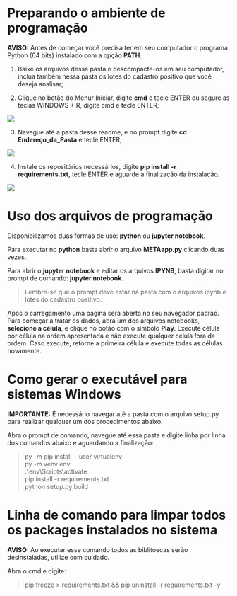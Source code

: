 # Preparando o ambiente de programação

**AVISO:** Antes de começar você precisa ter em seu computador o programa Python (64 bits) instalado com a opção **PATH**.

1. Baixe os arquivos dessa pasta e descompacte-os em seu computador, inclua também nessa pasta os lotes do cadastro positivo que você deseja analisar;

2. Clique no botão do Menur Iniciar, digite **cmd** e tecle ENTER ou segure as teclas WINDOWS + R, digite cmd e tecle ENTER;

![](https://i.imgur.com/NLmiPyY.gif)

3. Navegue até a pasta desse readme, e no prompt digite **cd Endereço_da_Pasta** e tecle ENTER;

![](https://i.imgur.com/VyGIL6P.gif)

4. Instale os repositórios necessários, digite **pip install -r requirements.txt**, tecle ENTER e aguarde a finalização da instalação.

![](https://i.imgur.com/wPJKJUI.gif)
    
# Uso dos arquivos de programação

Disponibilizamos duas formas de uso: **python** ou **jupyter notebook**.  

Para executar no **python** basta abrir o arquivo **METAapp.py** clicando duas vezes.  

Para abrir o **jupyter notebook** e editar os arquivos **IPYNB**, basta digitar no prompt de comando: **jupyter notebook**.  

>Lembre-se que o prompt deve estar na pasta com o arquivos ipynb e lotes do cadastro positivo.

Após o carregamento uma página será aberta no seu navegador padrão. Para começar a tratar os dados, abra um dos arquivos notebooks, **selecione a célula**, e clique no botão com o símbolo **Play**. Execute célula por célula na ordem apresentada e não execute qualquer célula fora da ordem. Caso execute, retorne a primeira célula e execute todas as células novamente.  

# Como gerar o executável para sistemas Windows

**IMPORTANTE:** É necessário navegar até a pasta com o arquivo setup.py para realizar qualquer um dos procedimentos abaixo.

Abra o prompt de comando, navegue até essa pasta e digite linha por linha dos comandos abaixo e aguardando a finalização:  
> py -m pip install --user virtualenv  
> py -m venv env  
> .\env\Scripts\activate  
> pip install -r requirements.txt  
> python setup.py build  

# Linha de comando para limpar todos os packages instalados no sistema

**AVISO:** Ao executar esse comando todos as biblitoecas serão desinstaladas, utilize com cuidado.

Abra o cmd e digite:  
> pip freeze > requirements.txt && pip uninstall -r requirements.txt -y